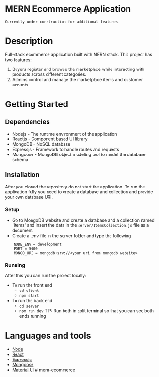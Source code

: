 # MERN Ecommerce Application

<code>Currently under construction for additional features</code>

# Description

Full-stack ecommerce application built with MERN stack. This project has two features:


  <!-- "scripts": {
  "start": "node ./node_modules/react-scripts/bin/react-scripts.js start",
  "build": "node ./node_modules/react-scripts/bin/react-scripts.js build",
  "test": "node ./node_modules/react-scripts/bin/react-scripts.js test",
  "eject": "node ./node_modules/react-scripts/bin/react-scripts.js eject"
}



// const [ searchParam, setSearchParam ] = useSearchParams()
    // }, [searchQuery.query])
 -->







1. Buyers register and browse the marketplace while interacting with products across different categories.
2. Admins control and manage the marketplace items and customer acounts.

# Getting Started

## Dependencies

- Nodejs - The runtime environment of the application
- Reactjs - Component based UI library
- MongoDB - NoSQL database
- Expressjs - Framework to handle routes and requests
- Mongoose - MongoDB object modeling tool to model the database schema

## Installation

After you cloned the repository do not start the application. To run the application fully you need to create a database and collection and provide your own database URI.

### Setup

- Go to MongoDB website and create a database and a collection named 'Items' and insert the data in the <code>server/ItemsCollection.js</code> file as a document.
- Create a .env file in the server folder and type the following

```
    NODE_ENV = development
    PORT = 5000
    MONGO_URI = mongodb+srv://<your uri from mongodb website>
```

### Running

After this you can run the project locally:

- To run the front end
  - <code>cd client</code>
  - <code>npm start</code>
- To run the back end
  - <code>cd server</code>
  - <code>npm run dev</code>
    TIP: Run both in split terminal so that you can see both ends running

# Languages and tools

- [Node](https://nodejs.org)
- [React](https://reactjs.org/)
- [Expressjs](https://expressjs.com)
- [Mongoose](https://mongoosejs.com)
- [Material UI](https://mui.com/)
#   m e r n - e c o m m e r c e  
 